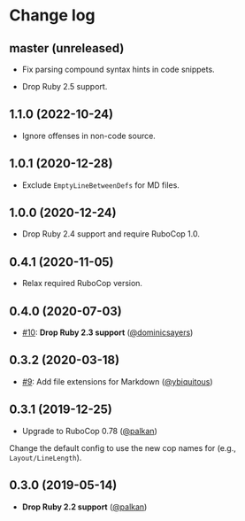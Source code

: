 # Change log

## master (unreleased)

- Fix parsing compound syntax hints in code snippets.

- Drop Ruby 2.5 support.

## 1.1.0 (2022-10-24)

- Ignore offenses in non-code source.

## 1.0.1 (2020-12-28)

- Exclude `EmptyLineBetweenDefs` for MD files.

## 1.0.0 (2020-12-24)

- Drop Ruby 2.4 support and require RuboCop 1.0.

## 0.4.1 (2020-11-05)

- Relax required RuboCop version.

## 0.4.0 (2020-07-03)

- [#10](https://github.com/rubocop-hq/rubocop-md/pull/10): **Drop Ruby 2.3 support** ([@dominicsayers][])

## 0.3.2 (2020-03-18)

- [#9](https://github.com/rubocop-hq/rubocop-md/pull/9): Add file extensions for Markdown ([@ybiquitous][])

## 0.3.1 (2019-12-25)

- Upgrade to RuboCop 0.78 ([@palkan][])

Change the default config to use the new cop names for (e.g., `Layout/LineLength`).

## 0.3.0 (2019-05-14)

- **Drop Ruby 2.2 support** ([@palkan][])

[@palkan]: https://github.com/palkan
[@ybiquitous]: https://github.com/ybiquitous
[@dominicsayers]: https://github.com/dominicsayers
